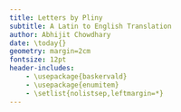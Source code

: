 ```yaml
---
title: Letters by Pliny 
subtitle: A Latin to English Translation
author: Abhijit Chowdhary
date: \today{}
geometry: margin=2cm
fontsize: 12pt
header-includes:
    - \usepackage{baskervald}
    - \usepackage{enumitem}
    - \setlist{nolistsep,leftmargin=*}
---
```

